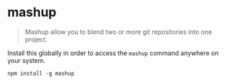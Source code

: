 # mashup
> Mashup allow you to blend two or more git repositories into one project.

Install this globally in order to access the `mashup` command anywhere on your system.

```shell
npm install -g mashup
```